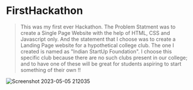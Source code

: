 # FirstHackathon
> This was my first ever Hackathon. 
> The Problem Statment was to create a Single Page Website with the help of HTML, CSS and Javascript only. And the statement that I choose was to create a Landing Page website for a hypothetical college club. 
> The one I created is named as "Indian StartUp Foundation". I choose this specific club because there are no such clubs present in our college; and to have one of these will be great for students aspiring to start something of their own !!

![Screenshot 2023-05-05 212035](https://user-images.githubusercontent.com/110488337/236506574-cdc1d4fd-61c9-4419-b2bf-a935468463d7.png)


